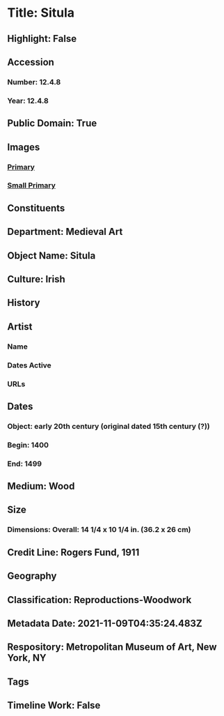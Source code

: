 # Title: Situla
## Highlight: False
## Accession
### Number: 12.4.8
### Year: 12.4.8
## Public Domain: True
## Images
### [Primary](https://images.metmuseum.org/CRDImages/md/original/tem1248.jpg)
### [Small Primary](https://images.metmuseum.org/CRDImages/md/web-large/tem1248.jpg)
## Constituents
## Department: Medieval Art
## Object Name: Situla
## Culture: Irish
## History
## Artist
### Name
### Dates Active
### URLs
## Dates
### Object: early 20th century (original dated 15th century (?))
### Begin: 1400
### End: 1499
## Medium: Wood
## Size
### Dimensions: Overall: 14 1/4 x 10 1/4 in. (36.2 x 26 cm)
## Credit Line: Rogers Fund, 1911
## Geography
## Classification: Reproductions-Woodwork
## Metadata Date: 2021-11-09T04:35:24.483Z
## Respository: Metropolitan Museum of Art, New York, NY
## Tags
## Timeline Work: False